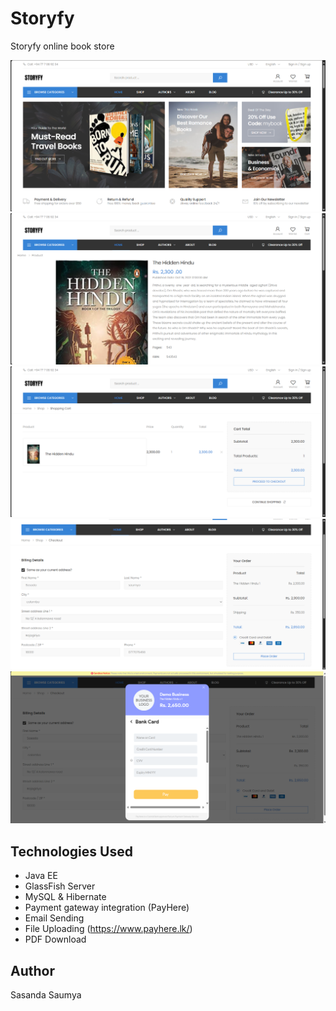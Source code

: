 # Storyfy
Storyfy online book store

![Hero](/web/assets/gitImg/Storyfy%20%201%20(1).png)
![Hero](/web/assets/gitImg/Storyfy%20%201%20(2).png)
![Hero](/web/assets/gitImg/Storyfy%20%201%20(3).png)
![Hero](/web/assets/gitImg/Storyfy%20%201%20(4).png)
![Hero](/web/assets/gitImg/Storyfy%20%201%20(5).png)

## Technologies Used

- Java EE 
- GlassFish Server
- MySQL & Hibernate
- Payment gateway integration (PayHere)
- Email Sending 
- File Uploading (https://www.payhere.lk/)
- PDF Download 

## Author
Sasanda Saumya